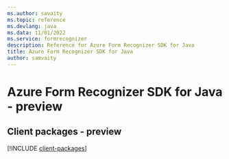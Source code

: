 ```yaml
---
ms.author: savaity
ms.topic: reference
ms.devlang: java
ms.data: 11/01/2022
ms.service: formrecognizer
description: Reference for Azure Form Recognizer SDK for Java
title: Azure Form Recognizer SDK for Java
author: samvaity
---
```

# Azure Form Recognizer SDK for Java - preview

## Client packages - preview
[!INCLUDE [client-packages](form-recognizer-client-index.md)]